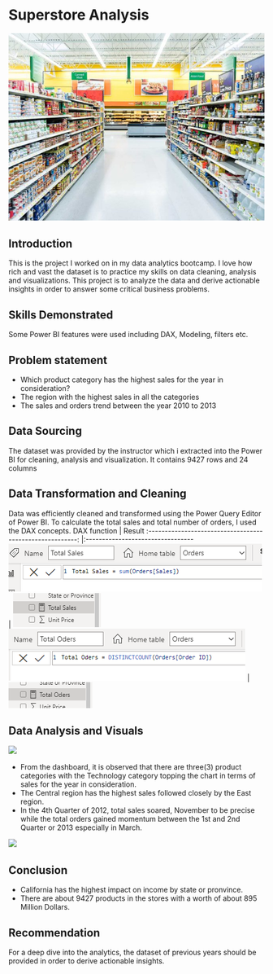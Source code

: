 # Superstore Analysis

![](aisle.jpg)

## Introduction
This is the project I worked on in my data analytics bootcamp. I love how rich and vast the dataset is to practice my skills on data cleaning, analysis and visualizations. This project is to analyze the data and derive actionable insights in order to answer some critical business problems.

## Skills Demonstrated
Some Power BI features were used including DAX, Modeling, filters etc.

## Problem statement
- Which product category has the highest sales for the year in consideration?
- The region with the highest sales in all the categories
- The sales and orders trend between the year 2010 to 2013

## Data Sourcing
The dataset was provided by the instructor which i extracted into the Power BI for cleaning, analysis and visualization. It contains 9427 rows and 24 columns

## Data Transformation and Cleaning
Data was efficiently cleaned and transformed using the Power Query Editor of Power BI. To calculate the total sales and total number of orders, I used the DAX concepts.
DAX function                                                                                        |   Result
:--------------------------------------------------------:                                          |:---------------------------------                                
![](https://github.com/yemiobolo/Superstore-Analytics-Project/blob/main/DAX/Dax%20function.PNG)     | ![](https://github.com/yemiobolo/Superstore-Analytics-Project/blob/main/DAX/Dax%20function%202.PNG)
![](https://github.com/yemiobolo/Superstore-Analytics-Project/blob/main/DAX/Dax.PNG)                | ![](https://github.com/yemiobolo/Superstore-Analytics-Project/blob/main/DAX/Dax1.PNG)
## Data Analysis and Visuals
![](https://github.com/yemiobolo/yemi-portfolio/blob/main/sales%20performance%20visuals.PNG)
- From the dashboard, it is observed that there are three(3) product categories with the Technology category topping the chart in terms of sales for the year in consideration.
- The Central region has the highest sales followed closely by the East region.
- In the 4th Quarter of 2012, total sales soared, November to be precise while the total orders gained momentum between the 1st and 2nd Quarter or 2013 especially in March.

![](https://github.com/yemiobolo/yemi-portfolio/blob/main/sales%20by%20state.PNG)

## Conclusion
- California has the highest impact on income by state or pronvince.
- There are about 9427 products in the stores with a worth of about 895 Million Dollars.

## Recommendation
For a deep dive into the analytics, the dataset of previous years should be provided in order to derive actionable insights.
